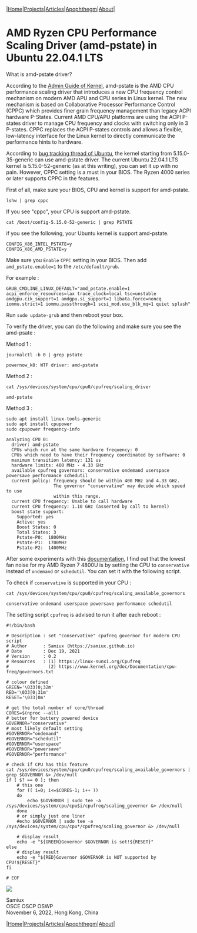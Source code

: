 |[Home](/README.md)|[Projects](/projects.md)|[Articles](/articles.md)|[Apophthegm](/apophthegm.md)|[About](/about.md)|

# AMD Ryzen CPU Performance Scaling Driver (amd-pstate) in Ubuntu 22.04.1 LTS

What is amd-pstate driver?

According to the [Admin Guide of Kernel](https://docs.kernel.org/admin-guide/pm/amd-pstate.html), amd-pstate is the AMD CPU performance scaling driver that introduces a new CPU frequency control mechanism on modern AMD APU and CPU series in Linux kernel. The new mechanism is based on Collaborative Processor Performance Control (CPPC) which provides finer grain frequency management than legacy ACPI hardware P-States. Current AMD CPU/APU platforms are using the ACPI P-states driver to manage CPU frequency and clocks with switching only in 3 P-states. CPPC replaces the ACPI P-states controls and allows a flexible, low-latency interface for the Linux kernel to directly communicate the performance hints to hardware.

According to [bug tracking thread of Ubuntu](https://bugs.launchpad.net/ubuntu/+source/linux/+bug/1956509), the kernel starting from 5.15.0-35-generic can use amd-pstate driver.  The current Ubuntu 22.04.1 LTS kernel is 5.15.0-52-generic (as at this writing), you can set it up with no pain.  However, CPPC setting is a must in your BIOS.  The Ryzen 4000 series or later supports CPPC in the features.

First of all, make sure your BIOS, CPU and kernel is support for amd-pstate.

```
lshw | grep cppc
```

If you see "cppc", your CPU is support amd-pstate.

```
cat /boot/config-5.15.0-52-generic | grep PSTATE
```

if you see the following, your Ubuntu kernel is support amd-pstate.

```
CONFIG_X86_INTEL_PSTATE=y
CONFIG_X86_AMD_PSTATE=y
```

Make sure you ```Enable``` ```CPPC``` setting in your BIOS.  Then add ```amd_pstate.enable=1``` to the ```/etc/default/grub```.

For example :
```
GRUB_CMDLINE_LINUX_DEFAULT="amd_pstate.enable=1 acpi_enforce_resources=lax trace_clock=local tsc=unstable amdgpu.cik_support=1 amdgpu.si_support=1 libata.force=noncq iommu.strict=1 iommu.passthrough=1 scsi_mod.use_blk_mq=1 quiet splash"
```

Run ```sudo update-grub``` and then reboot your box.

To verify the driver, you can do the following and make sure you see the amd-psate :

Method 1 :
```
journalctl -b 0 | grep pstate
```
```
powernow_k8: WTF driver: amd-pstate
```

Method 2 :
```
cat /sys/devices/system/cpu/cpu0/cpufreq/scaling_driver
```
```
amd-pstate
```

Method 3 :
```
sudo apt install linux-tools-generic
sudo apt install cpupower
sudo cpupower frequency-info
```
```
analyzing CPU 0:
  driver: amd-pstate
  CPUs which run at the same hardware frequency: 0
  CPUs which need to have their frequency coordinated by software: 0
  maximum transition latency: 131 us
  hardware limits: 400 MHz - 4.33 GHz
  available cpufreq governors: conservative ondemand userspace powersave performance schedutil
  current policy: frequency should be within 400 MHz and 4.33 GHz.
                  The governor "conservative" may decide which speed to use
                  within this range.
  current CPU frequency: Unable to call hardware
  current CPU frequency: 1.10 GHz (asserted by call to kernel)
  boost state support:
    Supported: yes
    Active: yes
    Boost States: 0
    Total States: 3
    Pstate-P0:  1800MHz
    Pstate-P1:  1700MHz
    Pstate-P2:  1400MHz
```

After some experiments with this [documentation](https://www.kernel.org/doc/Documentation/cpu-freq/governors.txt), I find out that the lowest fan noise for my AMD Ryzen 7 4800U is by setting the CPU to ```conservative``` instead of ```ondemand``` or ```schedutil```.  You can set it with the following script.

To check if ```conservative``` is supported in your CPU :

```
cat /sys/devices/system/cpu/cpu0/cpufreq/scaling_available_governors
```
```
conservative ondemand userspace powersave performance schedutil
```

The setting script ```cpufreq``` is advised to run it after each reboot :

```
#!/bin/bash

# Description : set "conservative" cpufreq governor for modern CPU script
# Author      : Samiux (https://samiux.github.io)
# Date        : Dec 19, 2021
# Version     : 0.2
# Resources   : (1) https://linux-sunxi.org/Cpufreq
#               (2) https://www.kernel.org/doc/Documentation/cpu-freq/governors.txt

# colour defined
GREEN='\033[0;32m'
RED='\033[0;31m'
RESET='\033[0m'

# get the total number of core/thread
CORES=$(nproc --all)
# better for battery powered device
GOVERNOR="conservative"
# most likely default setting
#GOVERNOR="ondemand"
#GOVERNOR="schedutil"
#GOVERNOR="userspace"
#GOVERNOR="powersave"
#GOVERNOR="performance"

# check if CPU has this feature
cat /sys/devices/system/cpu/cpu0/cpufreq/scaling_available_governors | grep $GOVERNOR &> /dev/null
if [ $? == 0 ]; then
	# this one
	for (( i=0; i<=$CORES-1; i++ ))
	do
		echo $GOVERNOR | sudo tee -a /sys/devices/system/cpu/cpu$i/cpufreq/scaling_governor &> /dev/null
	done
	# or simply just one liner
	#echo $GOVERNOR | sudo tee -a /sys/devices/system/cpu/cpu*/cpufreq/scaling_governor &> /dev/null

	# display result
	echo -e "${GREEN}Governor $GOVERNOR is set!${RESET}"
else
	# display result
	echo -e "${RED}Governor $GOVERNOR is NOT supported by CPU!${RESET}"
fi

# EOF
```

[![](https://img.youtube.com/vi/IbOmBWb4hKY/0.jpg)](https://youtu.be/IbOmBWb4hKY "amd-pstate")  

Samiux    
OSCE  OSCP  OSWP    
November 6, 2022, Hong Kong, China    

|[Home](/README.md)|[Projects](/projects.md)|[Articles](/articles.md)|[Apophthegm](/apophthegm.md)|[About](/about.md)|

